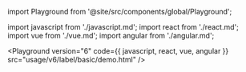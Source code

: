 import Playground from '@site/src/components/global/Playground';

import javascript from './javascript.md';
import react from './react.md';
import vue from './vue.md';
import angular from './angular.md';

<Playground version="6" code={{ javascript, react, vue, angular }} src="usage/v6/label/basic/demo.html" />
